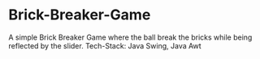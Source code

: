 # Brick-Breaker-Game
A simple Brick Breaker Game where the ball break the bricks while being reflected by the slider.
Tech-Stack: Java Swing, Java Awt

